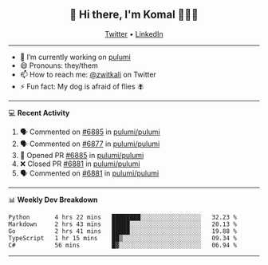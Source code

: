 <h2 align="center"> 👋 Hi there, I'm Komal 🧑🏾‍💻 </h2>
<p align="center">
    <a href="https://twitter.com/zwitkali">Twitter</a> •
    <a href="https://www.linkedin.com/in/komal-ali/">LinkedIn</a>
</p>

--------

- 🔭 I’m currently working on [pulumi](https://github.com/pulumi/pulumi)
- 😄 Pronouns: they/them
- 📫 How to reach me: [@zwitkali](https://twitter.com/zwitkali) on Twitter
- ⚡ Fun fact: My dog is afraid of flies 🪰

--------
💻 **Recent Activity**

<!--START_SECTION:activity-->
1. 🗣 Commented on [#6885](https://github.com/pulumi/pulumi/issues/6885) in [pulumi/pulumi](https://github.com/pulumi/pulumi)
2. 🗣 Commented on [#6877](https://github.com/pulumi/pulumi/issues/6877) in [pulumi/pulumi](https://github.com/pulumi/pulumi)
3. 💪 Opened PR [#6885](https://github.com/pulumi/pulumi/pull/6885) in [pulumi/pulumi](https://github.com/pulumi/pulumi)
4. ❌ Closed PR [#6881](https://github.com/pulumi/pulumi/pull/6881) in [pulumi/pulumi](https://github.com/pulumi/pulumi)
5. 🗣 Commented on [#6881](https://github.com/pulumi/pulumi/issues/6881) in [pulumi/pulumi](https://github.com/pulumi/pulumi)
<!--END_SECTION:activity-->

--------

📊 **Weekly Dev Breakdown**
<!--START_SECTION:waka-->
```text
Python       4 hrs 22 mins   ████████░░░░░░░░░░░░░░░░░   32.23 % 
Markdown     2 hrs 43 mins   █████░░░░░░░░░░░░░░░░░░░░   20.13 % 
Go           2 hrs 41 mins   █████░░░░░░░░░░░░░░░░░░░░   19.88 % 
TypeScript   1 hr 15 mins    ██▒░░░░░░░░░░░░░░░░░░░░░░   09.34 % 
C#           56 mins         █▓░░░░░░░░░░░░░░░░░░░░░░░   06.94 % 
```
<!--END_SECTION:waka-->

--------